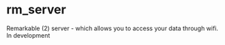 # rm_server
Remarkable (2) server - which allows you to access your data through wifi. In development
